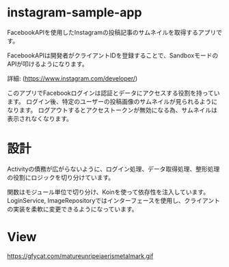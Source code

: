 # instagram-sample-app

FacebookAPIを使用したInstagramの投稿記事のサムネイルを取得するアプリです。

FacebookAPIは開発者がクライアントIDを登録することで、SandboxモードのAPIが叩けるようになります。

 詳細: (https://www.instagram.com/developer/)

このアプリでFacebookログインは認証とデータにアクセスする役割を持っています。
ログイン後、特定のユーザーの投稿画像のサムネイルが見られるようになります。
ログアウトするとアクセストークンが無効になる為、サムネイルは表示されなくなります。


# 設計

Activityの債務が広がらないように、ログイン処理、データ取得処理、整形処理の役割にロジックを切り分けています。

関数はモジュール単位で切り分け、Koinを使って依存性を注入しています。 LoginService, 
ImageRepositoryではインターフェースを使用し、クライアントの実装を柔軟に変更できるようになっています。


# View

https://gfycat.com/matureunripeiaerismetalmark.gif

